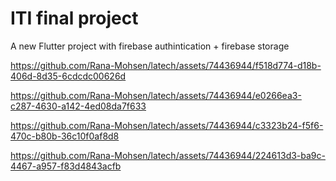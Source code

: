 # ITI final project

A new Flutter project with firebase authintication + firebase storage



https://github.com/Rana-Mohsen/latech/assets/74436944/f518d774-d18b-406d-8d35-6cdcdc00626d



https://github.com/Rana-Mohsen/latech/assets/74436944/e0266ea3-c287-4630-a142-4ed08da7f633



https://github.com/Rana-Mohsen/latech/assets/74436944/c3323b24-f5f6-470c-b80b-36c10f0af8d8



https://github.com/Rana-Mohsen/latech/assets/74436944/224613d3-ba9c-4467-a957-f83d4843acfb

